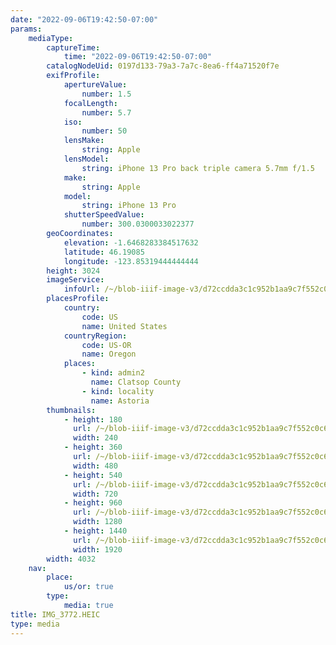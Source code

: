 ```yaml
---
date: "2022-09-06T19:42:50-07:00"
params:
    mediaType:
        captureTime:
            time: "2022-09-06T19:42:50-07:00"
        catalogNodeUid: 0197d133-79a3-7a7c-8ea6-ff4a71520f7e
        exifProfile:
            apertureValue:
                number: 1.5
            focalLength:
                number: 5.7
            iso:
                number: 50
            lensMake:
                string: Apple
            lensModel:
                string: iPhone 13 Pro back triple camera 5.7mm f/1.5
            make:
                string: Apple
            model:
                string: iPhone 13 Pro
            shutterSpeedValue:
                number: 300.0300033022377
        geoCoordinates:
            elevation: -1.6468283384517632
            latitude: 46.19085
            longitude: -123.85319444444444
        height: 3024
        imageService:
            infoUrl: /~/blob-iiif-image-v3/d72ccdda3c1c952b1aa9c7f552c0c6c1ebc4841a786c5610a8f0fa2edac9c560/info.json
        placesProfile:
            country:
                code: US
                name: United States
            countryRegion:
                code: US-OR
                name: Oregon
            places:
                - kind: admin2
                  name: Clatsop County
                - kind: locality
                  name: Astoria
        thumbnails:
            - height: 180
              url: /~/blob-iiif-image-v3/d72ccdda3c1c952b1aa9c7f552c0c6c1ebc4841a786c5610a8f0fa2edac9c560/full/240%2C180/0/default.jpg
              width: 240
            - height: 360
              url: /~/blob-iiif-image-v3/d72ccdda3c1c952b1aa9c7f552c0c6c1ebc4841a786c5610a8f0fa2edac9c560/full/480%2C360/0/default.jpg
              width: 480
            - height: 540
              url: /~/blob-iiif-image-v3/d72ccdda3c1c952b1aa9c7f552c0c6c1ebc4841a786c5610a8f0fa2edac9c560/full/720%2C540/0/default.jpg
              width: 720
            - height: 960
              url: /~/blob-iiif-image-v3/d72ccdda3c1c952b1aa9c7f552c0c6c1ebc4841a786c5610a8f0fa2edac9c560/full/1280%2C960/0/default.jpg
              width: 1280
            - height: 1440
              url: /~/blob-iiif-image-v3/d72ccdda3c1c952b1aa9c7f552c0c6c1ebc4841a786c5610a8f0fa2edac9c560/full/1920%2C1440/0/default.jpg
              width: 1920
        width: 4032
    nav:
        place:
            us/or: true
        type:
            media: true
title: IMG_3772.HEIC
type: media
---
```

